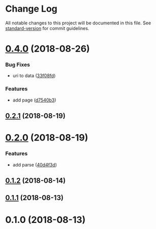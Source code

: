 # Change Log

All notable changes to this project will be documented in this file. See [standard-version](https://github.com/conventional-changelog/standard-version) for commit guidelines.

<a name="0.4.0"></a>
# [0.4.0](https://github.com/devdigital/churl/compare/v0.2.1...v0.4.0) (2018-08-26)


### Bug Fixes

* uri to data ([33f08fd](https://github.com/devdigital/churl/commit/33f08fd))


### Features

* add page ([d7540b3](https://github.com/devdigital/churl/commit/d7540b3))

<a name="0.2.1"></a>
## [0.2.1](https://github.com/devdigital/churl/compare/v0.2.0...v0.2.1) (2018-08-19)



<a name="0.2.0"></a>
# [0.2.0](https://github.com/devdigital/churl/compare/v0.1.2...v0.2.0) (2018-08-19)


### Features

* add parse ([40d4f3d](https://github.com/devdigital/churl/commit/40d4f3d))



<a name="0.1.2"></a>
## [0.1.2](https://github.com/devdigital/churl/compare/v0.1.1...v0.1.2) (2018-08-14)



<a name="0.1.1"></a>
## [0.1.1](https://github.com/devdigital/churl/compare/v0.1.0...v0.1.1) (2018-08-13)



<a name="0.1.0"></a>
# 0.1.0 (2018-08-13)

